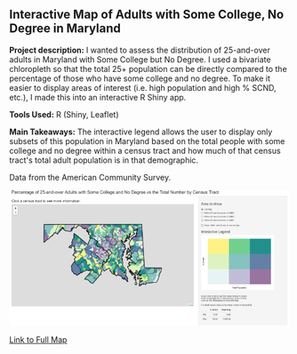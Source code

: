 ## Interactive Map of Adults with Some College, No Degree in Maryland

**Project description:** I wanted to assess the distribution of 25-and-over adults in Maryland with Some College but No Degree. I used a bivariate chloropleth so that the total 25+ population can be directly compared to the percentage of those who have some college and no degree. To make it easier to display areas of interest (i.e. high population and high % SCND, etc.), I made this into an interactive R Shiny app.

**Tools Used:** R (Shiny, Leaflet)

**Main Takeaways:** The interactive legend allows the user to display only subsets of this population in Maryland based on the total people with some college and no degree within a census tract and how much of that census tract's total adult population is in that demographic.    

Data from the American Community Survey.  

<img src="../images/SCND.PNG?raw=true"/>

[Link to Full Map](https://jdrew3.shinyapps.io/scnd/)

